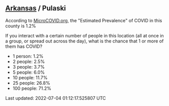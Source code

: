 
## [Arkansas](/united-states/arkansas) / Pulaski

According to [MicroCOVID.org](http://microcovid.org),
the "Estimated Prevalence" of COVID in this county is 1.2%

If you interact with a certain number of people in this location
(all at once in a group, or spread out across the day), what is the chance that
1 or more of them has COVID?

- 1 person: 1.2%
- 2 people: 2.5%
- 3 people: 3.7%
- 5 people: 6.0%
- 10 people: 11.7%
- 25 people: 26.8%
- 100 people: 71.2%

Last updated: 2022-07-04 01:12:17.525807 UTC

